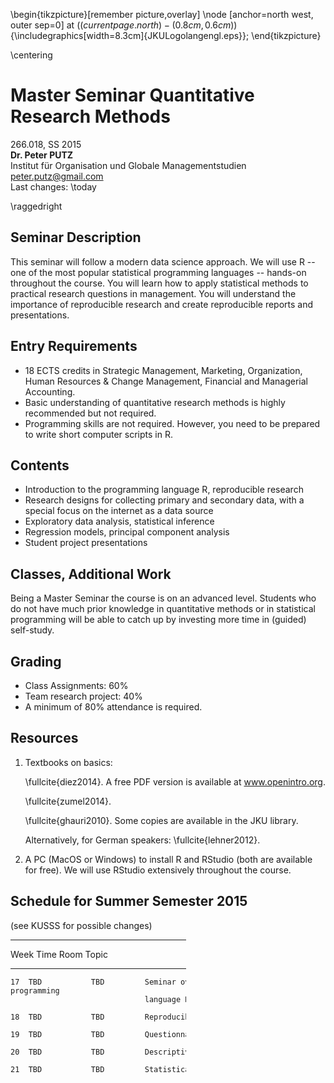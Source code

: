 <!--pandoc
s:
H: jku_letter.preamble
t: latex
latex-engine: pdflatex
o: sylabus_ss15.tex
-->
\begin{tikzpicture}[remember picture,overlay]
\node [anchor=north west, outer sep=0]  at ($(current page.north)-(0.8cm, 0.6cm)$)
 {\includegraphics[width=8.3cm]{JKULogolangengl.eps}};
\end{tikzpicture} 

\centering

# Master Seminar Quantitative Research Methods

266.018, SS 2015    
**Dr. Peter PUTZ**  
Institut für Organisation und Globale Managementstudien   
peter.putz@gmail.com  
Last changes: \today

\raggedright




## Seminar Description

This seminar will follow a modern data science approach. We will use R -- one of the most popular statistical programming languages -- hands-on throughout the course. You will learn how to apply statistical methods to practical research questions in management. You will understand the importance of reproducible research and create reproducible reports and presentations.

## Entry Requirements

- 18 ECTS credits in Strategic Management, Marketing, Organization, Human Resources & Change Management, Financial and Managerial Accounting.
- Basic understanding of quantitative research methods is highly recommended but not required.
- Programming skills are not required. However, you need to be prepared to write short computer scripts in R.


## Contents

  - Introduction to the programming language R, reproducible research
  - Research designs for collecting primary and secondary data, with a special focus on the internet as a data source
  - Exploratory data analysis, statistical inference
  - Regression models, principal component analysis
  - Student project presentations


## Classes, Additional Work

Being a Master Seminar the course is on an advanced level. Students who do not have much prior knowledge in quantitative methods or in statistical programming will be able to catch up by investing more time in (guided) self-study.  


## Grading

- Class Assignments: 60%
- Team research project: 40%
- A minimum of 80% attendance is required.


## Resources

1.	Textbooks on basics:

    \fullcite{diez2014}. A free PDF version is available at www.openintro.org.
    
    \fullcite{zumel2014}.
    
    \fullcite{ghauri2010}. Some copies are available in the JKU library.

    Alternatively, for German speakers: \fullcite{lehner2012}.
    
    
2. A PC (MacOS or Windows) to install R and RStudio (both are available for free). We will use RStudio extensively throughout the course.



## Schedule for Summer Semester 2015 

(see KUSSS for possible changes)

---------------------------------------------------------------------------------
  Week  Time          Room        Topic
------  ------------  ----------  -----------------------------------------------
    17  TBD           TBD         Seminar overview, introduction to programming 
                                  language R
                                     
    18  TBD           TBD         Reproducible research, knitr

    19  TBD           TBD         Questionnaires, data collection

    20  TBD           TBD         Descriptive data analysis, ggplot

    21  TBD           TBD         Statistical inference

    22  TBD           TBD         Regression models

    25  TBD           TBD         Team Presentations
----------------------------------------------------------------------------------	
